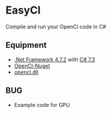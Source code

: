 # EasyCl
Compile and run your OpenCl code in C#

## Equipment 
- [.Net Framework 4.7.2](https://dotnet.microsoft.com/download/dotnet-framework-runtime) with [C# 7.3](https://docs.microsoft.com/en-us/dotnet/csharp/whats-new/csharp-7-3)
- [OpenCl-Nuget](https://www.nuget.org/packages/OpenCL.Net/)
- [opencl.dll](https://github.com/facebamm/EasyCl/blob/master/opencl.dll)


## BUG
- Example code for GPU

